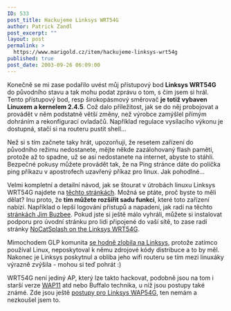 ```yaml
---
ID: 533
post_title: Hackujeme Linksys WRT54G
author: Patrick Zandl
post_excerpt: ""
layout: post
permalink: >
  https://www.marigold.cz/item/hackujeme-linksys-wrt54g
published: true
post_date: 2003-09-26 06:09:00
---
```

<P>Konečně se mi zase podařilo uvést můj přístupový bod <STRONG>Linksys WRT54G</STRONG> do původního stavu a tak mohu podat zprávu o tom, s čím jsem si hrál. Tento přístupový bod, resp širokopásmový směrovač <STRONG>je totiž vybaven Linuxem a kernelem 2.4.5</STRONG>. Což dalo příležitost, jak se do něj probojovat a provádět v něm podstatně větší změny, než výrobce zamýšlel přímým dohráním a rekonfigurací ovladačů. Například regulace vysílacího výkonu je dostupná, stačí si na routeru pustit shell...</P>
<P>Než si s tím začnete taky hrát, upozorňuji, že resetem zařízení do původního režimu nedostanete, mějte někde zazálohovaný flash paměti, protože až to spadne, už se asi nedostanete na internet, abyste to stáhli. Bezpečné pokusy můžete provádět tak, že na Ping stránce dáte do políčka ping příkazu v apostrofech uzavřený příkaz pro linux. Jak pohodlné...</P>
<P>Velmi kompletní a detailní návod, jak se štourat v útrobách linuxu Linksys WRT54G najdete na <A href="http://seattlewireless.net/index.cgi/LinksysWrt54g" target=_blank>těchto stránkách</A>. Možná se ptáte, proč byste to měli dělat? Inu proto, že <STRONG>tím můžete rozšířit sadu funkcí</STRONG>, které toto zařízení nabízí. Například o lepší logování přístupů a napadení, jak radí na těchto <A href="http://www.batbox.org/wrt54g-linux.html" target=_blank>stránkách Jim Buzbee</A>. Pokud jste si ještě málo vyhráli, můžete si instalovat podporu pro úvodní stránku pro lidi připojené do vaší sítě, to zase radí stránky <A href="http://nocat.net/~rob/wrt54g/" target=_blank>NoCatSplash on the Linksys WRT54G</A>. </P>
<P>Mimochodem GLP komunita <A href="http://www.oreillynet.com/pub/wlg/3580" target=_blank>se hodně zlobila na Linksys</A>, protože zatímco používal&#160;Linux, neposkytoval k němu zdrojové kódy distribuce a to by měl. Nakonec je Linksys poskytnul a obliba jeho wifi routeru se tím mezi linuxáky výrazně zvýšila - mohou si teď pohrát :)</P>
<P>WRT54G není jediný AP, který lze takto hackovat, podobně jsou na tom i starší verze <A href="http://www.ibiblio.org/pub/Linux/docs/HOWTO/Linksys-Blue-Box-Router-HOWTO" target=_blank>WAP11</A> atd nebo Buffalo technika, u níž jsou postupy také známé. Zde jsou ještě <A href="http://seattlewireless.net/index.cgi/WAP54G" target=_blank>postupy pro Linksys&#160;WAP54G</A>, ten nemám a nezkoušel jsem to.</P>